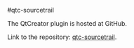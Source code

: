 #qtc-sourcetrail

The QtCreator plugin is hosted at GitHub.

Link to the repository: [qtc-sourcetrail](https://github.com/CoatiSoftware/qtc-sourcetrail).




